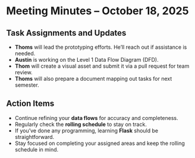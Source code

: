 # Meeting Minutes – October 18, 2025

## Task Assignments and Updates

- **Thoms** will lead the prototyping efforts. He’ll reach out if assistance is needed.
- **Austin** is working on the Level 1 Data Flow Diagram (DFD).
- **Thom** will create a visual asset and submit it via a pull request for team review.
- **Thoms** will also prepare a document mapping out tasks for next semester.

## Action Items

- Continue refining your **data flows** for accuracy and completeness.
- Regularly check the **rolling schedule** to stay on track.
- If you’ve done any programming, learning **Flask** should be straightforward.
- Stay focused on completing your assigned areas and keep the rolling schedule in mind.
